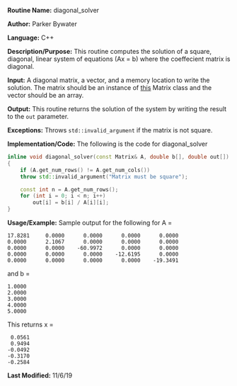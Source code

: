 **Routine Name:** diagonal_solver 

**Author:** Parker Bywater

**Language:** C++

**Description/Purpose:** This routine computes the solution of a square, diagonal, 
linear system of equations (Ax = b) where the coeffecient matrix is diagonal.  

**Input:** A diagonal matrix, a vector, and a memory location to write the solution. The matrix 
should be an instance of [this](../src/Matrix.cpp) Matrix class
and the vector should be an array. 
 
**Output:** This routine returns the solution of the system by writing the result to the `out` parameter.

**Exceptions:** Throws `std::invalid_argument` if the matrix is not square. 

**Implementation/Code:** The following is the code for diagonal_solver
```C++ 
inline void diagonal_solver(const Matrix& A, double b[], double out[]) 
{
    if (A.get_num_rows() != A.get_num_cols()) 
	throw std::invalid_argument("Matrix must be square"); 

    const int n = A.get_num_rows(); 
    for (int i = 0; i < n; i++)
        out[i] = b[i] / A[i][i];
}
```

**Usage/Example:** Sample output for the following for A = 
    
    17.8281	    0.0000	    0.0000	    0.0000	    0.0000	
    0.0000	    2.1067	    0.0000	    0.0000	    0.0000	
    0.0000	    0.0000	  -60.9972	    0.0000	    0.0000	
    0.0000	    0.0000	    0.0000	  -12.6195	    0.0000	
    0.0000	    0.0000	    0.0000	    0.0000	  -19.3491	  

and b = 
    
    1.0000
    2.0000
    3.0000
    4.0000
    5.0000

This returns x = 

     0.0561
     0.9494
    -0.0492
    -0.3170
    -0.2584 

**Last Modified:** 11/6/19

